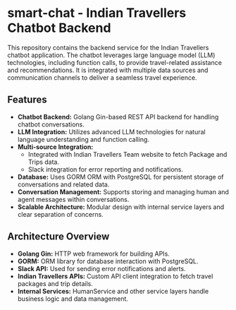 # smart-chat - Indian Travellers Chatbot Backend


This repository contains the backend service for the Indian Travellers chatbot application. The chatbot leverages large language model (LLM) technologies, including function calls, to provide travel-related assistance and recommendations. It is integrated with multiple data sources and communication channels to deliver a seamless travel experience.

## Features

- **Chatbot Backend:** Golang Gin-based REST API backend for handling chatbot conversations.
- **LLM Integration:** Utilizes advanced LLM technologies for natural language understanding and function calling.
- **Multi-source Integration:** 
  - Integrated with Indian Travellers Team website to fetch Package and Trips data.
  - Slack integration for error reporting and notifications.
- **Database:** Uses GORM ORM with PostgreSQL for persistent storage of conversations and related data.
- **Conversation Management:** Supports storing and managing human and agent messages within conversations.
- **Scalable Architecture:** Modular design with internal service layers and clear separation of concerns.

## Architecture Overview

- **Golang Gin:** HTTP web framework for building APIs.
- **GORM:** ORM library for database interaction with PostgreSQL.
- **Slack API:** Used for sending error notifications and alerts.
- **Indian Travellers APIs:** Custom API client integration to fetch travel packages and trip details.
- **Internal Services:** HumanService and other service layers handle business logic and data management.
